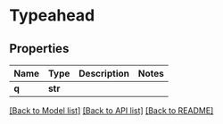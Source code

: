 # Typeahead

## Properties
Name | Type | Description | Notes
------------ | ------------- | ------------- | -------------
**q** | **str** |  | 

[[Back to Model list]](../README.md#documentation-for-models) [[Back to API list]](../README.md#documentation-for-api-endpoints) [[Back to README]](../README.md)


